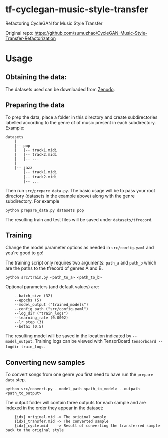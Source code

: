 # tf-cyclegan-music-style-transfer

Refactoring CycleGAN for Music Style Transfer

Original repo: https://github.com/sumuzhao/CycleGAN-Music-Style-Transfer-Refactorization


# Usage


## Obtaining the data:
The datasets used can be downloaded from [Zenodo](https://zenodo.org/record/6959362).

## Preparing the data
To prep the data, place a folder in this directory and create subdirectories labelled according to the genre of of music present in each subdirectory. Example:
```
datasets
    |
    |-- pop
    |   |-- track1.midi
    |   |-- track2.midi
    |   |-- ...
    |
    |-- jazz
        |-- track1.midi
        |-- track2.midi
        |-- ...
```
Then run `src/prepare_data.py`. The basic usage will be to pass your root directory (datasets in the example above) along with the genre subdirectory. For example

```
python prepare_data.py datasets pop
```

The resulting train and test files will be saved under `datasets/tfrecord`. 


## Training

Change the model parameter options as needed in `src/config.yaml` and you're good to go! 

The training script only requires two arguments: `path_a` and `path_b` which are the paths to the tfrecord of genres A and B.
```
python src/train.py <path_to_a> <path_to_b>
```

Optional parameters (and default values) are:
```
    --batch_size (32)
    --epochs (5)
    --model_output ("trained_models")
    --config_path ("src/config.yaml")
    --log_dir ("train_logs")
    --learning_rate (0.0002)
    --lr_step (3)
    --beta1 (0.5)
```

The resulting model will be saved in the location indicated by `--model_output`. Training logs can be viewed with TensorBoard `tensorboard --logdir train_logs`.


## Converting new samples

To convert songs from one genre you first need to have run the `prepare data` step. 
```
python src/convert.py --model_path <path_to_model> --outpath <path_to_output>
```
The output folder will contain three outputs for each sample and are indexed in the order they appear in the dataset:
```
    {idx}_original.mid -> The original sample
    {idx}_transfer.mid -> The converted sample
    {idx}_cycle.mid    -> Result of converting the transferred sample back to the original style
```
